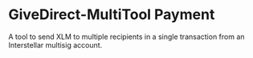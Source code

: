 # GiveDirect-MultiTool Payment
A tool to send XLM to multiple recipients in a single transaction from an Interstellar multisig account.
